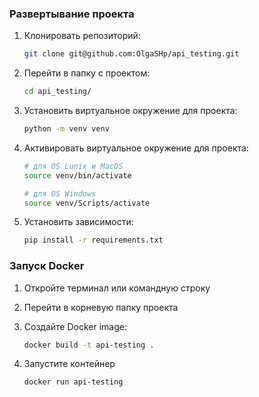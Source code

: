### Развертывание проекта

1. Клонировать репозиторий:

   ```bash
   git clone git@github.com:OlgaSHp/api_testing.git
   ```

2. Перейти в папку с проектом:

   ```bash
   cd api_testing/
   ```

3. Установить виртуальное окружение для проекта:

   ```bash
   python -m venv venv
   ```

4. Активировать виртуальное окружение для проекта:

   ```bash
   # для OS Lunix и MacOS
   source venv/bin/activate

   # для OS Windows
   source venv/Scripts/activate
   ```

5. Установить зависимости:

   ```bash
   pip install -r requirements.txt
   ```

### Запуск Docker

1. Откройте терминал или командную строку
2. Перейти в корневую папку проекта
3. Создайте Docker image:

   ```bash
   docker build -t api-testing .
   ```

4. Запустите контейнер

   ```bash
   docker run api-testing
   ```
